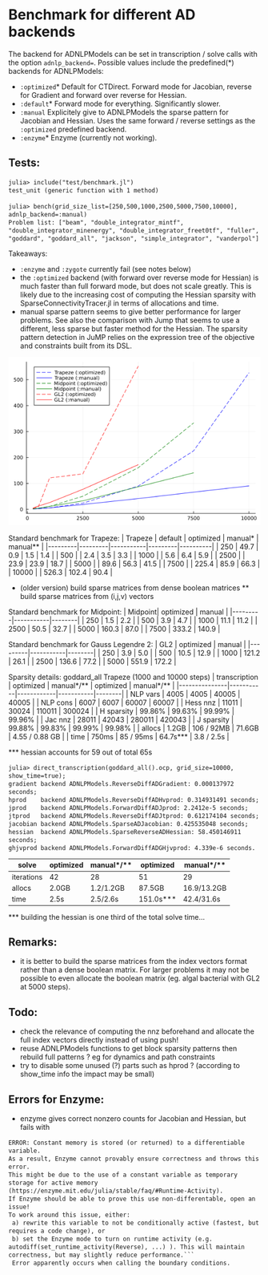 # Benchmark for different AD backends
The backend for ADNLPModels can be set in transcription / solve calls with the option `adnlp_backend=`. Possible values include the predefined(*) backends for ADNLPModels:
- `:optimized`* Default for CTDirect. Forward mode for Jacobian, reverse for Gradient and forward over reverse for Hessian.
- `:default`* Forward mode for everything. Significantly slower.
- `:manual` Explicitely give to ADNLPModels the sparse pattern for Jacobian and Hessian. Uses the same forward / reverse settings as the `:optimized` predefined backend.  
- `:enzyme`* Enzyme (currently not working).

## Tests:
```
julia> include("test/benchmark.jl")
test_unit (generic function with 1 method)

julia> bench(grid_size_list=[250,500,1000,2500,5000,7500,10000], adnlp_backend=:manual)
Problem list: ["beam", "double_integrator_mintf", "double_integrator_minenergy", "double_integrator_freet0tf", "fuller", "goddard", "goddard_all", "jackson", "simple_integrator", "vanderpol"]
```

Takeaways:
- `:enzyme` and `:zygote` currently fail (see notes below)
- the `:optimized` backend (with forward over reverse mode for Hessian) is much faster than full forward mode, but does not scale greatly. This is likely due to the increasing cost of computing the Hessian sparsity with SparseConnectivityTracer.jl in terms of allocations and time.
- manual sparse pattern seems to give better performance for larger problems. See also the comparison with Jump that seems to use a different, less sparse but faster method for the Hessian. The sparsity pattern detection in JuMP relies on the expression tree of the objective and constraints built from its DSL.

![benchmark](AD_backend.png)

Standard benchmark for Trapeze:
| Trapeze | default | optimized | manual* | manual** |
|---------|---------|-----------|---------|----------|
| 250     | 49.7    | 0.9       | 1.5     | 1.4      |
| 500     |         | 2.4       | 3.5     | 3.3      |
| 1000    |         | 5.6       | 6.4     | 5.9      |
| 2500    |         | 23.9      | 23.9    | 18.7     |
| 5000    |         | 89.6      | 56.3    | 41.5     |
| 7500    |         | 225.4     | 85.9    | 66.3     |
| 10000   |         | 526.3     | 102.4   | 90.4     |

* (older version) build sparse matrices from dense boolean matrices
** build sparse matrices from (i,j,v) vectors

Standard benchmark for Midpoint:
| Midpoint| optimized | manual |
|---------|-----------|--------|
| 250     | 1.5       | 2.2    |
| 500     | 3.9       | 4.7    |
| 1000    | 11.1      | 11.2   |
| 2500    | 50.5      | 32.7   |
| 5000    | 160.3     | 87.0   |
| 7500    | 333.2     | 140.9  |

Standard benchmark for Gauss Legendre 2:
| GL2     | optimized | manual |
|---------|-----------|--------|
| 250     | 3.9       | 5.0    |
| 500     | 10.5      | 12.9   |
| 1000    | 121.2     | 26.1   |
| 2500    | 136.6     | 77.2   |
| 5000    | 551.9     | 172.2  |

Sparsity details: goddard_all Trapeze (1000 and 10000 steps)
| transcription | optimized | manual*/** | optimized | manual*/** |
|---------------|-----------|------------|-----------|--------|
| NLP vars      | 4005      | 4005       | 40005     | 40005  |
| NLP cons      | 6007      | 6007       | 60007     | 60007  |
| Hess nnz      | 11011     | 30024      | 110011    | 300024 |
| H sparsity    | 99.86%    | 99.63%     | 99.99%    | 99.96% |
| Jac nnz       | 28011     | 42043      | 280011    | 420043 |
| J sparsity    | 99.88%    | 99.83%     | 99.99%    | 99.98% |
| allocs        | 1.2GB     | 106 / 92MB | 71.6GB    | 4.55 / 0.88 GB |
| time          | 750ms     | 85 / 95ms  | 64.7s***  | 3.8 / 2.5s  |

*** hessian accounts for 59 out of total 65s
```
julia> direct_transcription(goddard_all().ocp, grid_size=10000, show_time=true);
gradient backend ADNLPModels.ReverseDiffADGradient: 0.000137972 seconds;
hprod    backend ADNLPModels.ReverseDiffADHvprod: 0.314931491 seconds;
jprod    backend ADNLPModels.ForwardDiffADJprod: 2.2412e-5 seconds;
jtprod   backend ADNLPModels.ReverseDiffADJtprod: 0.612174104 seconds;
jacobian backend ADNLPModels.SparseADJacobian: 0.425535048 seconds;
hessian  backend ADNLPModels.SparseReverseADHessian: 58.450146911 seconds;
ghjvprod backend ADNLPModels.ForwardDiffADGHjvprod: 4.339e-6 seconds.
```

| solve         | optimized | manual*/**  | optimized | manual*/**  |
|---------------|-----------|-------------|-----------|-------------|
| iterations    | 42        | 28          | 51        | 29          |
| allocs        | 2.0GB     | 1.2/1.2GB   | 87.5GB    | 16.9/13.2GB |
| time          | 2.5s      | 2.5/2.6s    | 151.0s*** | 42.4/31.6s  |

*** building the hessian is one third of the total solve time...


## Remarks:
- it is better to build the sparse matrices from the index vectors format rather than a dense boolean matrix. For larger problems it may not be possible to even allocate the boolean matrix (eg. algal bacterial with GL2 at 5000 steps).

## Todo:
- check the relevance of computing the nnz beforehand and allocate the full index vectors directly instead of using push!
- reuse ADNLPModels functions to get block sparsity patterns then rebuild full patterns ?
eg for dynamics and path constraints
- try to disable some unused (?) parts such as hprod ? (according to show_time info the impact may be small)

## Errors for Enzyme:
- enzyme gives correct nonzero counts for Jacobian and Hessian, but fails with
```
ERROR: Constant memory is stored (or returned) to a differentiable variable.
As a result, Enzyme cannot provably ensure correctness and throws this error.
This might be due to the use of a constant variable as temporary storage for active memory (https://enzyme.mit.edu/julia/stable/faq/#Runtime-Activity).
If Enzyme should be able to prove this use non-differentable, open an issue!
To work around this issue, either:
 a) rewrite this variable to not be conditionally active (fastest, but requires a code change), or
 b) set the Enzyme mode to turn on runtime activity (e.g. autodiff(set_runtime_activity(Reverse), ...) ). This will maintain correctness, but may slightly reduce performance.```
 Error apparently occurs when calling the boundary conditions.
 ```
